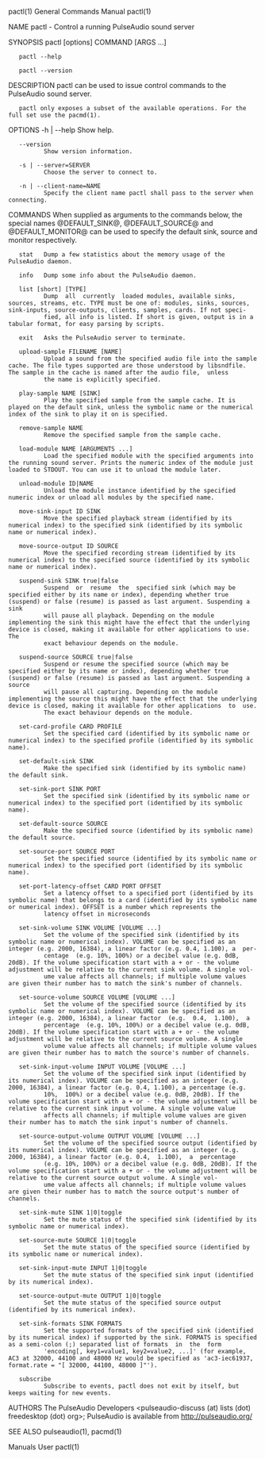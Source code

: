 pactl(1)                                                                                   General Commands Manual                                                                                   pactl(1)

NAME
       pactl - Control a running PulseAudio sound server

SYNOPSIS
       pactl [options] COMMAND [ARGS ...]

       pactl --help

       pactl --version

DESCRIPTION
       pactl can be used to issue control commands to the PulseAudio sound server.

       pactl only exposes a subset of the available operations. For the full set use the pacmd(1).

OPTIONS
       -h | --help
              Show help.

       --version
              Show version information.

       -s | --server=SERVER
              Choose the server to connect to.

       -n | --client-name=NAME
              Specify the client name pactl shall pass to the server when connecting.

COMMANDS
       When supplied as arguments to the commands below, the special names @DEFAULT_SINK@, @DEFAULT_SOURCE@ and @DEFAULT_MONITOR@ can be used to specify the default sink, source and monitor respectively.

       stat   Dump a few statistics about the memory usage of the PulseAudio daemon.

       info   Dump some info about the PulseAudio daemon.

       list [short] [TYPE]
              Dump  all  currently  loaded modules, available sinks, sources, streams, etc. TYPE must be one of: modules, sinks, sources, sink-inputs, source-outputs, clients, samples, cards. If not speci‐
              fied, all info is listed. If short is given, output is in a tabular format, for easy parsing by scripts.

       exit   Asks the PulseAudio server to terminate.

       upload-sample FILENAME [NAME]
              Upload a sound from the specified audio file into the sample cache. The file types supported are those understood by libsndfile. The sample in the cache is named after the audio file,  unless
              the name is explicitly specified.

       play-sample NAME [SINK]
              Play the specified sample from the sample cache. It is played on the default sink, unless the symbolic name or the numerical index of the sink to play it on is specified.

       remove-sample NAME
              Remove the specified sample from the sample cache.

       load-module NAME [ARGUMENTS ...]
              Load the specified module with the specified arguments into the running sound server. Prints the numeric index of the module just loaded to STDOUT. You can use it to unload the module later.

       unload-module ID|NAME
              Unload the module instance identified by the specified numeric index or unload all modules by the specified name.

       move-sink-input ID SINK
              Move the specified playback stream (identified by its numerical index) to the specified sink (identified by its symbolic name or numerical index).

       move-source-output ID SOURCE
              Move the specified recording stream (identified by its numerical index) to the specified source (identified by its symbolic name or numerical index).

       suspend-sink SINK true|false
              Suspend  or  resume  the  specified sink (which may be specified either by its name or index), depending whether true (suspend) or false (resume) is passed as last argument. Suspending a sink
              will pause all playback. Depending on the module implementing the sink this might have the effect that the underlying device is closed, making it available for other applications to use.  The
              exact behaviour depends on the module.

       suspend-source SOURCE true|false
              Suspend or resume the specified source (which may be specified either by its name or index), depending whether true (suspend) or false (resume) is passed as last argument. Suspending a source
              will pause all capturing. Depending on the module implementing the source this might have the effect that the underlying device is closed, making it available for other applications  to  use.
              The exact behaviour depends on the module.

       set-card-profile CARD PROFILE
              Set the specified card (identified by its symbolic name or numerical index) to the specified profile (identified by its symbolic name).

       set-default-sink SINK
              Make the specified sink (identified by its symbolic name) the default sink.

       set-sink-port SINK PORT
              Set the specified sink (identified by its symbolic name or numerical index) to the specified port (identified by its symbolic name).

       set-default-source SOURCE
              Make the specified source (identified by its symbolic name) the default source.

       set-source-port SOURCE PORT
              Set the specified source (identified by its symbolic name or numerical index) to the specified port (identified by its symbolic name).

       set-port-latency-offset CARD PORT OFFSET
              Set a latency offset to a specified port (identified by its symbolic name) that belongs to a card (identified by its symbolic name or numerical index). OFFSET is a number which represents the
              latency offset in microseconds

       set-sink-volume SINK VOLUME [VOLUME ...]
              Set the volume of the specified sink (identified by its symbolic name or numerical index). VOLUME can be specified as an integer (e.g. 2000, 16384), a linear factor (e.g. 0.4, 1.100), a  per‐
              centage  (e.g. 10%, 100%) or a decibel value (e.g. 0dB, 20dB). If the volume specification start with a + or - the volume adjustment will be relative to the current sink volume. A single vol‐
              ume value affects all channels; if multiple volume values are given their number has to match the sink's number of channels.

       set-source-volume SOURCE VOLUME [VOLUME ...]
              Set the volume of the specified source (identified by its symbolic name or numerical index). VOLUME can be specified as an integer (e.g. 2000, 16384), a linear factor  (e.g.  0.4,  1.100),  a
              percentage  (e.g. 10%, 100%) or a decibel value (e.g. 0dB, 20dB). If the volume specification start with a + or - the volume adjustment will be relative to the current source volume. A single
              volume value affects all channels; if multiple volume values are given their number has to match the source's number of channels.

       set-sink-input-volume INPUT VOLUME [VOLUME ...]
              Set the volume of the specified sink input (identified by its numerical index). VOLUME can be specified as an integer (e.g. 2000, 16384), a linear factor (e.g. 0.4, 1.100), a percentage (e.g.
              10%,  100%) or a decibel value (e.g. 0dB, 20dB). If the volume specification start with a + or - the volume adjustment will be relative to the current sink input volume. A single volume value
              affects all channels; if multiple volume values are given their number has to match the sink input's number of channels.

       set-source-output-volume OUTPUT VOLUME [VOLUME ...]
              Set the volume of the specified source output (identified by its numerical index). VOLUME can be specified as an integer (e.g. 2000, 16384), a linear factor (e.g. 0.4,  1.100),  a  percentage
              (e.g. 10%, 100%) or a decibel value (e.g. 0dB, 20dB). If the volume specification start with a + or - the volume adjustment will be relative to the current source output volume. A single vol‐
              ume value affects all channels; if multiple volume values are given their number has to match the source output's number of channels.

       set-sink-mute SINK 1|0|toggle
              Set the mute status of the specified sink (identified by its symbolic name or numerical index).

       set-source-mute SOURCE 1|0|toggle
              Set the mute status of the specified source (identified by its symbolic name or numerical index).

       set-sink-input-mute INPUT 1|0|toggle
              Set the mute status of the specified sink input (identified by its numerical index).

       set-source-output-mute OUTPUT 1|0|toggle
              Set the mute status of the specified source output (identified by its numerical index).

       set-sink-formats SINK FORMATS
              Set the supported formats of the specified sink (identified by its numerical index) if supported by the sink. FORMATS is specified as a semi-colon (;) separated list of formats  in  the  form
              'encoding[, key1=value1, key2=value2, ...]' (for example, AC3 at 32000, 44100 and 48000 Hz would be specified as 'ac3-iec61937, format.rate = "[ 32000, 44100, 48000 ]"').

       subscribe
              Subscribe to events, pactl does not exit by itself, but keeps waiting for new events.

AUTHORS
       The PulseAudio Developers <pulseaudio-discuss (at) lists (dot) freedesktop (dot) org>; PulseAudio is available from http://pulseaudio.org/

SEE ALSO
       pulseaudio(1), pacmd(1)

Manuals                                                                                              User                                                                                            pactl(1)
